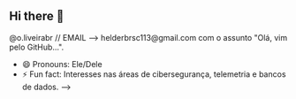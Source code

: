 ## Hi there 👋

<!--
**Oliver2jz/Oliver2jz** is a ✨ _special_ ✨ repository because its `README.md` (this file) appears on your GitHub profile.

Here are some ideas to get you started:

- 🔭 I’m currently working on: (-)
- 🌱 I’m currently learning: Aprendendo Python, linguagem C e Arduíno. Automação Industrial 1/4.
- 👯 I’m looking to collaborate on: Projetos amadores de robótica. 
- 🤔 I’m looking for help with: Linguagem C e programação front end. 
- 💬 Ask me about: (-)
- 📫 How to reach me: INSTAGRAM --> @o.liveirabr // EMAIL --> helderbrsc113@gmail.com com o assunto "Olá, vim pelo GitHub...". 
- 😄 Pronouns: Ele/Dele
- ⚡ Fun fact: Interesses nas áreas de cibersegurança, telemetria e bancos de dados.
-->
